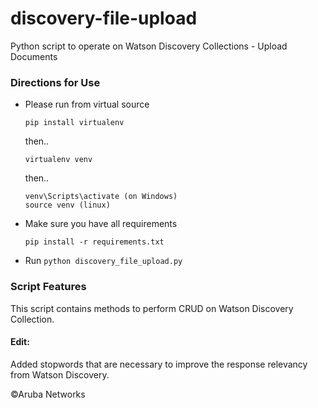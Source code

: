 # discovery-file-upload
Python script to operate on Watson Discovery Collections - Upload Documents

### Directions for Use
* Please run from virtual source
  ```
  pip install virtualenv
  ```
  then..
  ```
  virtualenv venv
  ```
  then..
  ```
  venv\Scripts\activate (on Windows)
  source venv (linux)
  ```
* Make sure you have all requirements
  ```
  pip install -r requirements.txt
  ```
* Run ```python discovery_file_upload.py```

### Script Features
This script contains methods to perform CRUD on Watson Discovery Collection.
#### Edit:
Added stopwords that are necessary to improve the response relevancy from Watson Discovery.

&copy;Aruba Networks
